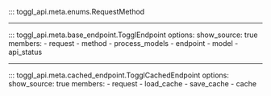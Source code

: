 ::: toggl_api.meta.enums.RequestMethod

***

::: toggl_api.meta.base_endpoint.TogglEndpoint
    options:
        show_source: true
        members:
            - request
            - method
            - process_models
            - endpoint
            - model
            - api_status

***

::: toggl_api.meta.cached_endpoint.TogglCachedEndpoint
    options:
        show_source: true
        members:
            - request
            - load_cache
            - save_cache
            - cache

